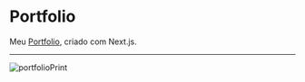 # Portfolio 

Meu <a href="https://gustavohernandes.netlify.app/">Portfolio</a>, criado com Next.js.
<hr />

![portfolioPrint](https://user-images.githubusercontent.com/66632840/169716139-9ca7917c-2296-4093-8758-6737df6c060e.png)

